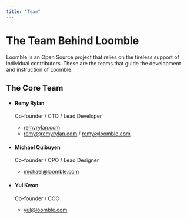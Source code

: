 ```yaml
---
title: "Team"
---
```

<!-- spell-checker:ignore loomble, remy, rylan, remyrylan, quibuyen, kwon -->

# The Team Behind Loomble

Loomble is an Open Source project that relies on the tireless support of individual contributors. These are the teams that guide the development and instruction of Loomble.

## The Core Team
- #### Remy Rylan
  Co-founder / CTO / Lead Developer
  * [remyrylan.com](https://remyrylan.com)
  * [remy@remyrylan.com](mailto:remy@remyrylan.com) / [remy@loomble.com](mailto:remy@loomble.com)

- #### Michael Quibuyen
  Co-founder / CPO / Lead Designer
  * [michael@loomble.com](mailto:michael@loomble.com)

- #### Yul Kwon
  Co-founder / COO
  * [yul@loomble.com](mailto:yul@loomble.com)
